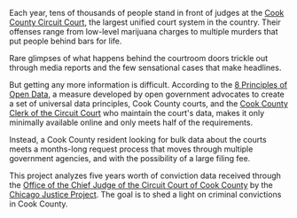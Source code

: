 Each year, tens of thousands of people stand in front of judges at the [Cook County Circuit Court](http://www.cookcountyclerkofcourt.org),  the largest unified court system in the country. Their offenses range from low-level marijuana charges to multiple murders that put people behind bars for life.

Rare glimpses of what happens behind the courtroom doors trickle out through media reports and the few sensational cases that make headlines.

But getting any more information is difficult. According to the [8 Principles of Open Data](http://opengovdata.org), a measure developed by open government advocates to create a set of universal data principles, Cook County courts, and the [Cook County Clerk of the Circuit Court](http://www.cookcountyclerkofcourt.org) who maintain the court's data, makes it only minimally available online and only meets half of the requirements.

Instead, a Cook County resident looking for bulk data about the courts meets a months-long request process that moves through multiple government agencies, and with the possibility of a large filing fee.

This project analyzes five years worth of conviction data received through the [Office of the Chief Judge of the Circuit Court of Cook County](http://www.cookcountycourt.org/ABOUTTHECOURT/OfficeoftheChiefJudge.aspx) by the [Chicago Justice Project](http://chicagojustice.org). The goal is to shed a light on criminal convictions in Cook County.


